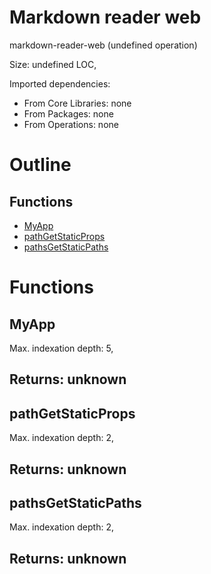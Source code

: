 # Markdown reader web

markdown-reader-web (undefined operation)

Size: undefined LOC, 
 
Imported dependencies:

- From Core Libraries: none
- From Packages: none
- From Operations: none

# Outline

## Functions

- [MyApp](#MyApp)
- [pathGetStaticProps](#pathGetStaticProps)
- [pathsGetStaticPaths](#pathsGetStaticPaths)



# Functions

## MyApp

Max. indexation depth: 5, 



## Returns: unknown

## pathGetStaticProps

Max. indexation depth: 2, 



## Returns: unknown

## pathsGetStaticPaths

Max. indexation depth: 2, 



## Returns: unknown

